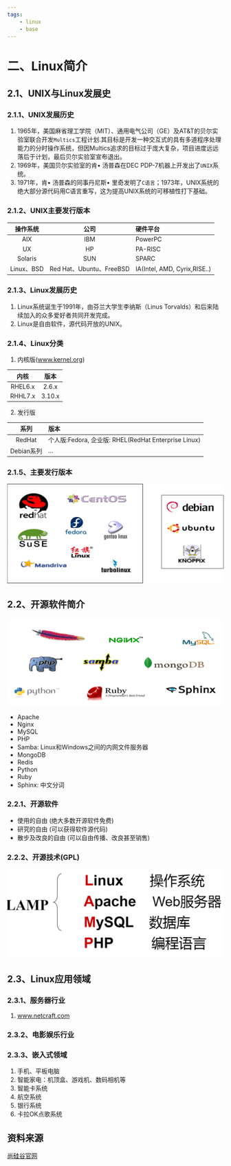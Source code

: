 ```yaml
---
tags: 
    - linux
    - base
---
```


# 二、Linux简介

## 2.1、UNIX与Linux发展史
### 2.1.1、UNIX发展历史
1. 1965年，美国麻省理工学院（MIT）、通用电气公司（GE）及AT&T的贝尔实验室联合开发`Multics`工程计划.其目标是开发一种交互式的具有多道程序处理能力的分时操作系统，但因Multics追求的目标过于庞大复杂，项目进度远远落后于计划，最后贝尔实验室宣布退出。
2. 1969年，美国贝尔实验室的肯• 汤普森在DEC PDP-7机器上开发出了`UNIX`系统。
3. 1971年，肯• 汤普森的同事丹尼斯• 里奇发明了`C语言`；1973年，UNIX系统的绝大部分源代码用C语言重写，这为提高UNIX系统的可移植性打下基础。

### 2.1.2、UNIX主要发行版本
| 操作系统       | 公司          | 硬件平台  |
|:-------------: |:-------------:| :-----|
| AIX           | IBM           | PowerPC |
| UX            | HP            | PA-RISC |
| Solaris       | SUN           | SPARC   |
| Linux、BSD    | Red Hat、Ubuntu、FreeBSD| IA(Intel, AMD, Cyrix,RISE..)  |

### 2.1.3、Linux发展历史
1. Linux系统诞生于1991年，由芬兰大学生李纳斯（Linus Torvalds）和后来陆续加入的众多爱好者共同开发完成。
2. Linux是自由软件，源代码开放的UNIX。

### 2.1.4、Linux分类
1. 内核版(www.kernel.org)

| 内核       | 版本      |    
|:-------------: |:-------------:|
| RHEL6.x        | 2.6.x        |
| RHHL7.x        | 3.10.x       | 
     
2. 发行版

| 系列       | 版本       |   
|:-------------: |:-------------|
| RedHat        | 个人版:Fedora, 企业版: RHEL(RedHat Enterprise Linux) |
| Debian系列    |  ...      | 

### 2.1.5、主要发行版本
![主要发行版](./static/002_01.png)

## 2.2、开源软件简介
![开源软件](./static/002_02.png)
- Apache
- Nginx
- MySQL
- PHP
- Samba: Linux和Windows之间的内网文件服务器
- MongoDB
- Redis
- Python
- Ruby
- Sphinx: 中文分词

### 2.2.1、开源软件
- 使用的自由 (绝大多数开源软件免费)
- 研究的自由 (可以获得软件源代码)
- 散步及改良的自由 (可以自由传播、改良甚至销售)

### 2.2.2、开源技术(GPL)
![开源技术](./static/002_03.png)

## 2.3、Linux应用领域
### 2.3.1、服务器行业
1. www.netcraft.com

### 2.3.2、电影娱乐行业

### 2.3.3、嵌入式领域
1. 手机、平板电脑
2. 智能家电：机顶盒、游戏机、数码相机等
3. 智能卡系统
4. 航空系统
5. 银行系统
6. 卡拉OK点歌系统

## 资料来源
[尚硅谷官网](http://www.atguigu.com/)